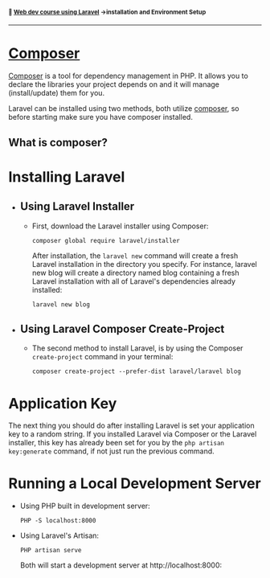 #### <sup> 📕 [Web dev course using Laravel](../README.md) →installation and Environment Setup</sup>

---

# **[Composer](https://getcomposer.org/)**
[Composer](https://getcomposer.org/) is a tool for dependency management in PHP. It allows you to declare the libraries your project depends on and it will manage (install/update) them for you.

Laravel can be installed using two methods, both utilize [composer](https://getcomposer.org/), so before starting make sure you have composer installed.
## What is composer?

# **Installing Laravel**
- ## **Using Laravel Installer**
    - First, download the Laravel installer using Composer:  
   
        `composer global require laravel/installer`

        After installation, the `laravel new` command will create a fresh Laravel installation in the directory you specify. For instance, laravel new blog will create a directory named blog containing a fresh Laravel installation with all of Laravel's dependencies already installed:

        `laravel new blog`

- ## **Using Laravel Composer Create-Project**
    - The second method to install Laravel, is by using the Composer `create-project` command in your terminal:

        `composer create-project --prefer-dist laravel/laravel blog`

# **Application Key**

The next thing you should do after installing Laravel is set your application key to a random string. If you installed Laravel via Composer or the Laravel installer, this key has already been set for you by the `php artisan key:generate` command, if not just run the previous command.

# **Running a Local Development Server**
- Using PHP built in development server:

    `PHP -S localhost:8000`
- Using Laravel's Artisan:

    `PHP artisan serve`
    
    Both will start a development server at http://localhost:8000:
